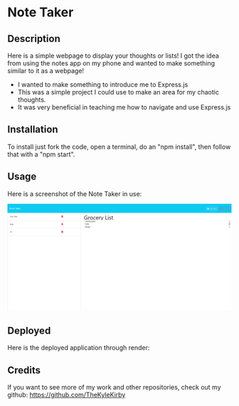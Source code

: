 # Note Taker

## Description

Here is a simple webpage to display your thoughts or lists! I got the idea from using the notes app on my phone and wanted to make something similar to it as a webpage!

- I wanted to make something to introduce me to Express.js
- This was a simple project I could use to make an area for my chaotic thoughts.
- It was very beneficial in teaching me how to navigate and use Express.js

## Installation

To install just fork the code, open a terminal, do an "npm install", then follow that with a "npm start".

## Usage

Here is a screenshot of the Note Taker in use:

![Screenshot](/screenshots/img.png)

## Deployed

Here is the deployed application through render: 

## Credits

If you want to see more of my work and other repositories, check out my github: https://github.com/TheKyleKirby 